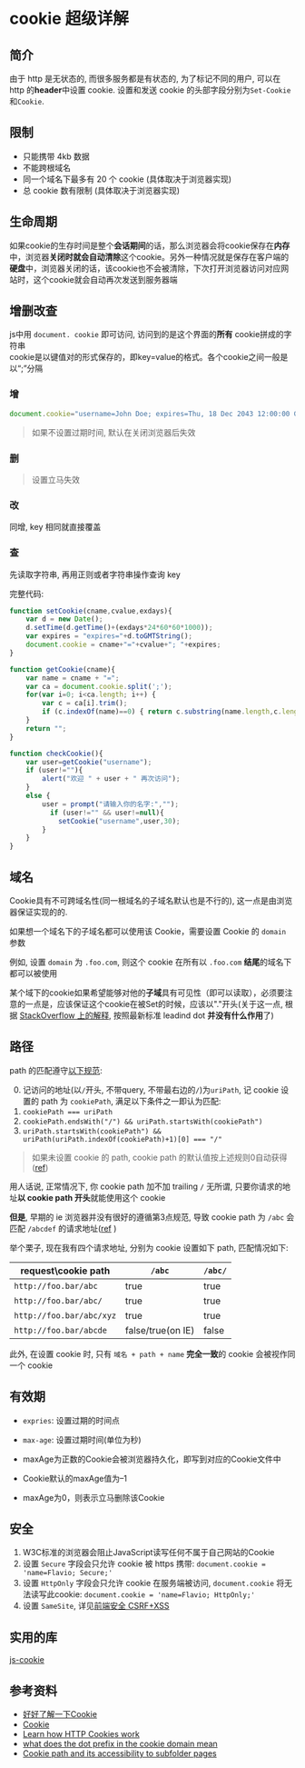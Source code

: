 
# cookie 超级详解

## 简介

由于 http 是无状态的, 而很多服务都是有状态的, 为了标记不同的用户, 可以在 http 的**header**中设置 cookie. 设置和发送 cookie 的头部字段分别为`Set-Cookie`和`Cookie`. 

## 限制

- 只能携带 4kb 数据
- 不能跨根域名
- 同一个域名下最多有 20 个 cookie (具体取决于浏览器实现)
- 总 cookie 数有限制 (具体取决于浏览器实现)

## 生命周期

如果cookie的生存时间是整个**会话期间**的话，那么浏览器会将cookie保存在**内存**中，浏览器**关闭时就会自动清除**这个cookie。另外一种情况就是保存在客户端的**硬盘**中，浏览器关闭的话，该cookie也不会被清除，下次打开浏览器访问对应网站时，这个cookie就会自动再次发送到服务器端

## 增删改查

js中用 `document. cookie` 即可访问, 访问到的是这个界面的**所有** cookie拼成的字符串  
cookie是以键值对的形式保存的，即key=value的格式。各个cookie之间一般是以“;”分隔

### 增

```js
document.cookie="username=John Doe; expires=Thu, 18 Dec 2043 12:00:00 GMT; path=/";
```

> 如果不设置过期时间, 默认在关闭浏览器后失效

### 删

> 设置立马失效

### 改

同增, key 相同就直接覆盖

### 查

先读取字符串, 再用正则或者字符串操作查询 key

完整代码:

```js
function setCookie(cname,cvalue,exdays){
    var d = new Date();
    d.setTime(d.getTime()+(exdays*24*60*60*1000));
    var expires = "expires="+d.toGMTString();
    document.cookie = cname+"="+cvalue+"; "+expires;
}

function getCookie(cname){
    var name = cname + "=";
    var ca = document.cookie.split(';');
    for(var i=0; i<ca.length; i++) {
        var c = ca[i].trim();
        if (c.indexOf(name)==0) { return c.substring(name.length,c.length); }
    }
    return "";
}

function checkCookie(){
    var user=getCookie("username");
    if (user!=""){
        alert("欢迎 " + user + " 再次访问");
    }
    else {
        user = prompt("请输入你的名字:","");
          if (user!="" && user!=null){
            setCookie("username",user,30);
        }
    }
}
```

## 域名

Cookie具有不可跨域名性(同一根域名的子域名默认也是不行的), 这一点是由浏览器保证实现的的.

如果想一个域名下的子域名都可以使用该 Cookie，需要设置 Cookie 的 `domain` 参数

例如, 设置 `domain` 为 `.foo.com`, 则这个 cookie 在所有以 `.foo.com` **结尾**的域名下都可以被使用

某个域下的cookie如果希望能够对他的**子域**具有可见性（即可以读取），必须要注意的一点是，应该保证这个cookie在被Set的时候，应该以"."开头(关于这一点, 根据 [StackOverflow 上的解释](https://stackoverflow.com/questions/9618217/what-does-the-dot-prefix-in-the-cookie-domain-mean), 按照最新标准 leadind dot **并没有什么作用**了)

## 路径

path 的匹配遵守[以下规范](https://tools.ietf.org/html/rfc6265#section-5.1.4):

0. 记访问的地址(以`/`开头, 不带query, 不带最右边的`/`)为`uriPath`, 记 cookie 设置的 path 为 `cookiePath`, 满足以下条件之一即认为匹配:
1. `cookiePath === uriPath`
2. `cookiePath.endsWith("/") && uriPath.startsWith(cookiePath") `
3. `uriPath.startsWith(cookiePath") && uriPath(uriPath.indexOf(cookiePath)+1)[0] === "/"`

> 如果未设置 cookie 的 path, cookie path 的默认值按上述规则0自动获得([ref](https://www.jianshu.com/p/48556e5c44f5))

用人话说, 正常情况下, 你 cookie path 加不加 trailing `/` 无所谓, 只要你请求的地址**以 cookie path 开头**就能使用这个 cookie

**但是**, 早期的 ie 浏览器并没有很好的遵循第3点规范, 导致 cookie path 为 `/abc` 会匹配 `/abcdef` 的请求地址([ref](https://stackoverflow.com/questions/8292449/internet-explorer-sends-the-wrong-cookie-when-the-paths-overlap)
)

举个栗子, 现在我有四个请求地址, 分别为 cookie 设置如下 path, 匹配情况如下:

| request\\cookie path     | `/abc`            | `/abc/` |
| ------------------------ | ----------------- | ------- |
| `http://foo.bar/abc`     | true              | true    |
| `http://foo.bar/abc/`    | true              | true    |
| `http://foo.bar/abc/xyz` | true              | true    |
| `http://foo.bar/abcde`   | false/true(on IE) | false   |


此外, 在设置 cookie 时, 只有 `域名 + path + name` **完全一致**的 cookie 会被视作同一个 cookie

## 有效期

- `expries`: 设置过期的时间点
- `max-age`: 设置过期时间(单位为秒)

- maxAge为正数的Cookie会被浏览器持久化，即写到对应的Cookie文件中
- Cookie默认的maxAge值为–1
- maxAge为0，则表示立马删除该Cookie

## 安全

1. W3C标准的浏览器会阻止JavaScript读写任何不属于自己网站的Cookie
2. 设置 `Secure` 字段会只允许 cookie 被 https 携带: `document.cookie = 'name=Flavio; Secure;'`
3. 设置 `HttpOnly` 字段会只允许 cookie 在服务端被访问, `document.cookie` 将无法读写此cookie: `document.cookie = 'name=Flavio; HttpOnly;'`
4. 设置 `SameSite`, 详见[前端安全 CSRF+XSS](http://www.xiong35.cn/blog2.0/articles/blog/105)

## 实用的库

[js-cookie](https://github.com/js-cookie/js-cookie)

## 参考资料

- [好好了解一下Cookie](https://blog.csdn.net/zhangquan_zone/article/details/77627899)
- [Cookie](https://blog.csdn.net/sinat_36594453/article/details/88870899)
- [Learn how HTTP Cookies work](https://flaviocopes.com/cookies/)
- [what does the dot prefix in the cookie domain mean](https://stackoverflow.com/questions/9618217/what-does-the-dot-prefix-in-the-cookie-domain-mean)
- [Cookie path and its accessibility to subfolder pages](https://stackoverflow.com/questions/576535/cookie-path-and-its-accessibility-to-subfolder-pages)